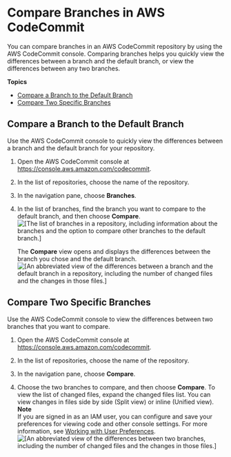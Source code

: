 # Compare Branches in AWS CodeCommit<a name="how-to-compare-branches"></a>

You can compare branches in an AWS CodeCommit repository by using the AWS CodeCommit console\. Comparing branches helps you quickly view the differences between a branch and the default branch, or view the differences between any two branches\.

**Topics**
+ [Compare a Branch to the Default Branch](#how-to-compare-branches-default)
+ [Compare Two Specific Branches](#how-to-compare-branches-two)

## Compare a Branch to the Default Branch<a name="how-to-compare-branches-default"></a>

Use the AWS CodeCommit console to quickly view the differences between a branch and the default branch for your repository\.

1. Open the AWS CodeCommit console at [https://console\.aws\.amazon\.com/codecommit](https://console.aws.amazon.com/codecommit)\.

1. In the list of repositories, choose the name of the repository\. 

1. In the navigation pane, choose **Branches**\.

1. In the list of branches, find the branch you want to compare to the default branch, and then choose **Compare**\.   
![\[The list of branches in a repository, including information about the branches and the option to compare other branches to the default branch.\]](http://docs.aws.amazon.com/codecommit/latest/userguide/images/codecommit-branches.png)

   The **Compare** view opens and displays the differences between the branch you chose and the default branch\.  
![\[An abbreviated view of the differences between a branch and the default branch in a repository, including the number of changed files and the changes in those files.\]](http://docs.aws.amazon.com/codecommit/latest/userguide/images/codecommit-branches-compare1.png)

## Compare Two Specific Branches<a name="how-to-compare-branches-two"></a>

Use the AWS CodeCommit console to view the differences between two branches that you want to compare\.

1. Open the AWS CodeCommit console at [https://console\.aws\.amazon\.com/codecommit](https://console.aws.amazon.com/codecommit)\.

1. In the list of repositories, choose the name of the repository\. 

1. In the navigation pane, choose **Compare**\.

1. Choose the two branches to compare, and then choose **Compare**\. To view the list of changed files, expand the changed files list\. You can view changes in files side by side \(Split view\) or inline \(Unified view\)\.
**Note**  
If you are signed in as an IAM user, you can configure and save your preferences for viewing code and other console settings\. For more information, see [Working with User Preferences](user-preferences.md)\.  
![\[An abbreviated view of the differences between two branches, including the number of changed files and the changes in those files.\]](http://docs.aws.amazon.com/codecommit/latest/userguide/images/codecommit-branches-compare1.png)